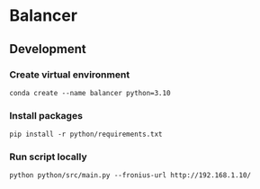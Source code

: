 # Balancer

## Development

### Create virtual environment

`conda create --name balancer python=3.10`

### Install packages

`pip install -r python/requirements.txt`

### Run script locally

`python python/src/main.py --fronius-url http://192.168.1.10/`
